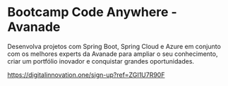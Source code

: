 # Bootcamp Code Anywhere - Avanade

Desenvolva projetos com Spring Boot, Spring Cloud e Azure em conjunto com os melhores experts da Avanade para ampliar o seu conhecimento, criar um portfólio inovador e conquistar grandes oportunidades.

https://digitalinnovation.one/sign-up?ref=ZGI1U7R90F
